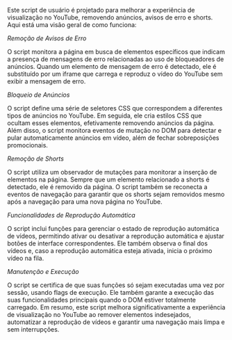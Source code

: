 Este script de usuário é projetado para melhorar a experiência de visualização no YouTube, removendo anúncios, avisos de erro e shorts. Aqui está uma visão geral de como funciona:

*Remoção de Avisos de Erro*

O script monitora a página em busca de elementos específicos que indicam a presença de mensagens de erro relacionadas ao uso de bloqueadores de anúncios.
Quando um elemento de mensagem de erro é detectado, ele é substituído por um iframe que carrega e reproduz o vídeo do YouTube sem exibir a mensagem de erro.

*Bloqueio de Anúncios*

O script define uma série de seletores CSS que correspondem a diferentes tipos de anúncios no YouTube.
Em seguida, ele cria estilos CSS que ocultam esses elementos, efetivamente removendo anúncios da página.
Além disso, o script monitora eventos de mutação no DOM para detectar e pular automaticamente anúncios em vídeo, além de fechar sobreposições promocionais.

*Remoção de Shorts*

O script utiliza um observador de mutações para monitorar a inserção de elementos na página.
Sempre que um elemento relacionado a shorts é detectado, ele é removido da página.
O script também se reconecta a eventos de navegação para garantir que os shorts sejam removidos mesmo após a navegação para uma nova página no YouTube.

*Funcionalidades de Reprodução Automática*

O script inclui funções para gerenciar o estado de reprodução automática de vídeos, permitindo ativar ou desativar a reprodução automática e ajustar botões de interface correspondentes.
Ele também observa o final dos vídeos e, caso a reprodução automática esteja ativada, inicia o próximo vídeo na fila.

*Manutenção e Execução*

O script se certifica de que suas funções só sejam executadas uma vez por sessão, usando flags de execução.
Ele também garante a execução das suas funcionalidades principais quando o DOM estiver totalmente carregado.
Em resumo, este script melhora significativamente a experiência de visualização no YouTube ao remover elementos indesejados, automatizar a reprodução de vídeos e garantir uma navegação mais limpa e sem interrupções.
